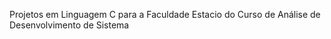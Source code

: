 Projetos em Linguagem C para a Faculdade Estacio do Curso de Análise de Desenvolvimento de Sistema 
